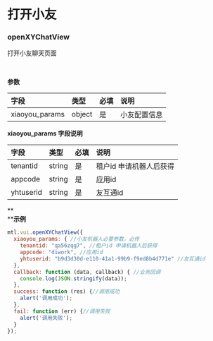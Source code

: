 # 打开小友

<a name="MTL_upesnOpenXYChatView" class="anchor"></a>
### openXYChatView
打开小友聊天页面

<br>

**参数**

| **字段** | **类型** | **必填** | **说明** |
| :--- | :--- | :--- | :--- |
| xiaoyou_params | object | 是 | 小友配置信息 |


**xiaoyou_params 字段说明**

| **字段** | **类型** | **必填** | **说明** |
| :--- | :--- | :--- | :--- |
| tenantid | string | 是 | 租户id 申请机器人后获得 |
| appcode | string | 是 | 应用id |
| yhtuserid | string | 是 | 友互通id |

**<br />****示例**
```javascript
mtl.vui.openXYChatView({
  xiaoyou_params: { //小友机器人必要参数，必传
    tenantid: "qa56zqg7", //租户id 申请机器人后获得
    appcode: "diwork", //应用id
    yhtuserid: "b9d3d30d-e110-41a1-99b9-f9ed8b4d771e" //友互通id
  },
  callback: function (data, callback) { //业务回调
    console.log(JSON.stringify(data));
  },
  success: function (res) {//调用成功
    alert('调用成功');
  },
  fail: function (err) {//调用失败
    alert('调用失败');
  }
});
```
